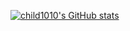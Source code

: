 [![child1010's GitHub stats](https://github-readme-stats.vercel.app/api?username=child1010&theme=material-palenight)](https://github.com/anuraghazra/github-readme-stats)
